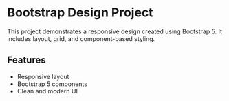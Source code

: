 # Bootstrap Design Project

This project demonstrates a responsive design created using Bootstrap 5. It includes layout, grid, and component-based styling.

## Features

- Responsive layout
- Bootstrap 5 components
- Clean and modern UI
